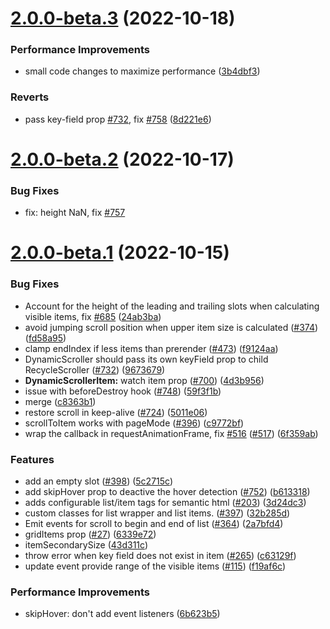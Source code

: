 # [2.0.0-beta.3](https://github.com/Akryum/vue-virtual-scroller/compare/v2.0.0-beta.2...v2.0.0-beta.3) (2022-10-18)


### Performance Improvements

* small code changes to maximize performance ([3b4dbf3](https://github.com/Akryum/vue-virtual-scroller/commit/3b4dbf39f480745d53e4bb43217c2b35975e4ab6))


### Reverts

* pass key-field prop [#732](https://github.com/Akryum/vue-virtual-scroller/issues/732), fix [#758](https://github.com/Akryum/vue-virtual-scroller/issues/758) ([8d221e6](https://github.com/Akryum/vue-virtual-scroller/commit/8d221e6978e4924ab125337fc91f6b6de7a1f497))



# [2.0.0-beta.2](https://github.com/Akryum/vue-virtual-scroller/compare/v1.1.1...v2.0.0-beta.2) (2022-10-17)

### Bug Fixes

* fix: height NaN, fix [#757](https://github.com/Akryum/vue-virtual-scroller/issues/757)



# [2.0.0-beta.1](https://github.com/Akryum/vue-virtual-scroller/compare/v1.1.0...v2.0.0-beta.1) (2022-10-15)


### Bug Fixes

* Account for the height of the leading and trailing slots when calculating visible items, fix [#685](https://github.com/Akryum/vue-virtual-scroller/issues/685) ([24ab3ba](https://github.com/Akryum/vue-virtual-scroller/commit/24ab3ba773d5819fcbe29f13eab663d48bce73ca))
* avoid jumping scroll position when upper item size is calculated ([#374](https://github.com/Akryum/vue-virtual-scroller/issues/374)) ([fd58a95](https://github.com/Akryum/vue-virtual-scroller/commit/fd58a95392c98b8e67da66235fcf4cac78ea2fd4))
* clamp endIndex if less items than prerender ([#473](https://github.com/Akryum/vue-virtual-scroller/issues/473)) ([f9124aa](https://github.com/Akryum/vue-virtual-scroller/commit/f9124aa81c36b46df339a5f18e0e832ab6e5a580))
* DynamicScroller should pass its own keyField prop to child RecycleScroller ([#732](https://github.com/Akryum/vue-virtual-scroller/issues/732)) ([9673679](https://github.com/Akryum/vue-virtual-scroller/commit/9673679fc174cd6236fae4e19a9b1a3b625e900e))
* **DynamicScrollerItem:** watch item prop ([#700](https://github.com/Akryum/vue-virtual-scroller/issues/700)) ([4d3b956](https://github.com/Akryum/vue-virtual-scroller/commit/4d3b95651610b8396c8dff66af9267407eab8e72))
* issue with beforeDestroy hook ([#748](https://github.com/Akryum/vue-virtual-scroller/issues/748)) ([59f3f1b](https://github.com/Akryum/vue-virtual-scroller/commit/59f3f1b0aee9ab8ea276fee60e204b6dcc0baceb))
* merge ([c8363b1](https://github.com/Akryum/vue-virtual-scroller/commit/c8363b114f691042dbced3b5b79d2ebd7812f481))
* restore scroll in keep-alive ([#724](https://github.com/Akryum/vue-virtual-scroller/issues/724)) ([5011e06](https://github.com/Akryum/vue-virtual-scroller/commit/5011e06f2aa6ef8afa6ecaad804413e56a542c8d))
* scrollToItem works with pageMode ([#396](https://github.com/Akryum/vue-virtual-scroller/issues/396)) ([c9772bf](https://github.com/Akryum/vue-virtual-scroller/commit/c9772bfb9e87672de1480072c4d5dc8024d1e5d1))
* wrap the callback in requestAnimationFrame, fix [#516](https://github.com/Akryum/vue-virtual-scroller/issues/516) ([#517](https://github.com/Akryum/vue-virtual-scroller/issues/517)) ([6f359ab](https://github.com/Akryum/vue-virtual-scroller/commit/6f359abed6cf5d81a05d3760d6b622153f331f01))


### Features

* add an empty slot ([#398](https://github.com/Akryum/vue-virtual-scroller/issues/398)) ([5c2715c](https://github.com/Akryum/vue-virtual-scroller/commit/5c2715c0a2c52b0c27436baabbf982fcb9861131))
* add skipHover prop to deactive the hover detection ([#752](https://github.com/Akryum/vue-virtual-scroller/issues/752)) ([b613318](https://github.com/Akryum/vue-virtual-scroller/commit/b613318a52d4d8f84bda69f0189f27dd51d0aaff))
* adds configurable list/item tags for semantic html ([#203](https://github.com/Akryum/vue-virtual-scroller/issues/203)) ([3d24dc3](https://github.com/Akryum/vue-virtual-scroller/commit/3d24dc31928ec9eabe74294e5d5b3466109e1bc2))
* custom classes for list wrapper and list items. ([#397](https://github.com/Akryum/vue-virtual-scroller/issues/397)) ([32b285d](https://github.com/Akryum/vue-virtual-scroller/commit/32b285d40667870b65c71dc59b02627f97c67ea4))
* Emit events for scroll to begin and end of list ([#364](https://github.com/Akryum/vue-virtual-scroller/issues/364)) ([2a7bfd4](https://github.com/Akryum/vue-virtual-scroller/commit/2a7bfd45e1ee56e82426a67d9f3f3ba5a7839185))
* gridItems prop ([#27](https://github.com/Akryum/vue-virtual-scroller/issues/27)) ([6339e72](https://github.com/Akryum/vue-virtual-scroller/commit/6339e72693c982805648ae3001b7c2957d8aa39e))
* itemSecondarySize ([43d311c](https://github.com/Akryum/vue-virtual-scroller/commit/43d311c2f336de74da4d0ec705b0a3546eeda153))
* throw error when key field does not exist in item ([#265](https://github.com/Akryum/vue-virtual-scroller/issues/265)) ([c63129f](https://github.com/Akryum/vue-virtual-scroller/commit/c63129fdc8264d25c737db1c2ce2891a9b804705))
* update event provide range of the visible items ([#115](https://github.com/Akryum/vue-virtual-scroller/issues/115)) ([f19af6c](https://github.com/Akryum/vue-virtual-scroller/commit/f19af6c15346ff33e5d3c4b9729b02a73d5fe4df))


### Performance Improvements

* skipHover: don't add event listeners ([6b623b5](https://github.com/Akryum/vue-virtual-scroller/commit/6b623b56e4ab481b1e0cde883682df2cc81edf19))



